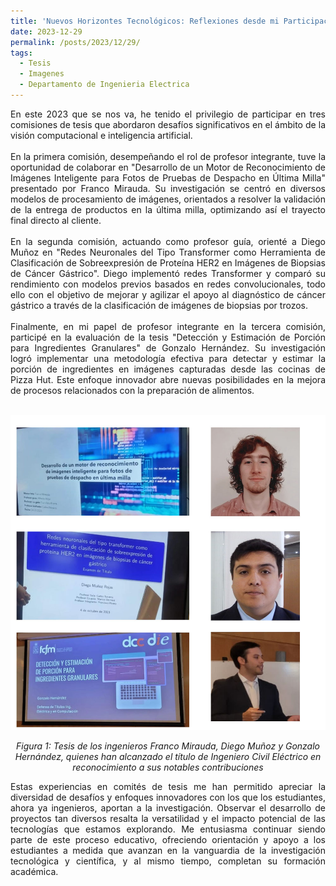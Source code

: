 ```yaml
---
title: 'Nuevos Horizontes Tecnológicos: Reflexiones desde mi Participación en Comités de Tesis'
date: 2023-12-29
permalink: /posts/2023/12/29/
tags:
  - Tesis
  - Imagenes
  - Departamento de Ingenieria Electrica
---
```



<div style="text-align: justify;">En este 2023 que se nos va, he tenido el privilegio de participar en tres comisiones de tesis que abordaron desafíos significativos en el ámbito de la visión computacional e inteligencia artificial.</div>
<br>
<div style="text-align: justify;">En la primera comisión, desempeñando el rol de profesor integrante, tuve la oportunidad de colaborar en  "Desarrollo de un Motor de Reconocimiento de Imágenes Inteligente para Fotos de Pruebas de Despacho en Última Milla" presentado por Franco Mirauda. Su investigación se centró en diversos modelos de procesamiento de imágenes, orientados a resolver la validación de la entrega de productos en la última milla, optimizando así el trayecto final directo al cliente.
</div>
<br>
<div style="text-align: justify;">En la segunda comisión, actuando como profesor guía, orienté a Diego Muñoz en "Redes Neuronales del Tipo Transformer como Herramienta de Clasificación de Sobreexpresión de Proteína HER2 en Imágenes de Biopsias de Cáncer Gástrico". Diego implementó redes Transformer y comparó su rendimiento con modelos previos basados en redes convolucionales, todo ello con el objetivo de mejorar y agilizar el apoyo al diagnóstico de cáncer gástrico a través de la clasificación de imágenes de biopsias por trozos.</div>
<br>
<div style="text-align: justify;">Finalmente, en mi papel de profesor integrante en la tercera comisión, participé en la evaluación de la tesis "Detección y Estimación de Porción para Ingredientes Granulares" de Gonzalo Hernández. Su investigación logró implementar una metodología efectiva para detectar y estimar la porción de ingredientes en imágenes capturadas desde las cocinas de Pizza Hut. Este enfoque innovador abre nuevas posibilidades en la mejora de procesos relacionados con la preparación de alimentos.</div>
<br>

<p align="center">
  <p align="center">
  <img src="/files/Tesis_2023.jpg" alt="Tesis de los ingenieros Franco Mirauda, Diego Muñoz y Gonzalo Hernández, quienes han alcanzado el título de Ingeniero Civil Eléctrico en reconocimiento a sus notables contribuciones">
</p>
<p align="center">
  <em>Figura 1: Tesis de los ingenieros Franco Mirauda, Diego Muñoz y Gonzalo Hernández, quienes han alcanzado el título de Ingeniero Civil Eléctrico en reconocimiento a sus notables contribuciones</em>
</p>


<div style="text-align: justify;">Estas experiencias en comités de tesis me han permitido apreciar la diversidad de desafíos y enfoques innovadores con los que los estudiantes, ahora ya ingenieros, aportan a la investigación. Observar el desarrollo de proyectos tan diversos resalta la versatilidad y el impacto potencial de las tecnologías que estamos explorando. Me entusiasma continuar siendo parte de este proceso educativo, ofreciendo orientación y apoyo a los estudiantes a medida que avanzan en la vanguardia de la investigación tecnológica y científica, y al mismo tiempo, completan su formación académica.</div>



